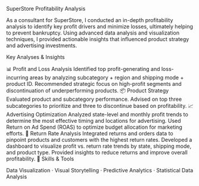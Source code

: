 SuperStore Profitability Analysis

As a consultant for SuperStore, I conducted an in-depth profitability analysis to identify key profit drivers and minimize losses, ultimately helping to prevent bankruptcy. Using advanced data analysis and visualization techniques, I provided actionable insights that influenced product strategy and advertising investments.

Key Analyses & Insights

📊 Profit and Loss Analysis
Identified top profit-generating and loss-incurring areas by analyzing subcategory + region and shipping mode + product ID.
Recommended strategic focus on high-profit segments and discontinuation of underperforming products.
📦 Product Strategy
Evaluated product and subcategory performance.
Advised on top three subcategories to prioritize and three to discontinue based on profitability.
📈 Advertising Optimization
Analyzed state-level and monthly profit trends to determine the most effective timing and locations for advertising.
Used Return on Ad Spend (ROAS) to optimize budget allocation for marketing efforts.
🔄 Return Rate Analysis
Integrated returns and orders data to pinpoint products and customers with the highest return rates.
Developed a dashboard to visualize profit vs. return rate trends by state, shipping mode, and product type.
Provided insights to reduce returns and improve overall profitability.
🔧 Skills & Tools

Data Visualization · Visual Storytelling · Predictive Analytics · Statistical Data Analysis

